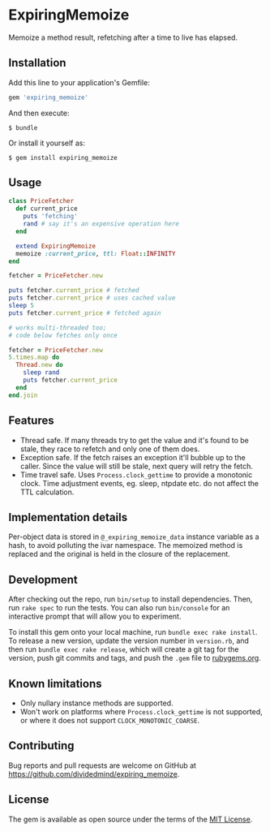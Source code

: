 # ExpiringMemoize

Memoize a method result, refetching after a time to live has elapsed.

## Installation

Add this line to your application's Gemfile:

```ruby
gem 'expiring_memoize'
```

And then execute:

    $ bundle

Or install it yourself as:

    $ gem install expiring_memoize

## Usage

```ruby
class PriceFetcher
  def current_price
    puts 'fetching'
    rand # say it's an expensive operation here
  end

  extend ExpiringMemoize
  memoize :current_price, ttl: Float::INFINITY
end

fetcher = PriceFetcher.new

puts fetcher.current_price # fetched
puts fetcher.current_price # uses cached value
sleep 5
puts fetcher.current_price # fetched again

# works multi-threaded too;
# code below fetches only once

fetcher = PriceFetcher.new
5.times.map do
  Thread.new do
    sleep rand
    puts fetcher.current_price
  end
end.join
```

## Features

- Thread safe.
  If many threads try to get the value and it's found to be stale, they race to
  refetch and only one of them does.
- Exception safe.
  If the fetch raises an exception it'll bubble up to the caller. Since the
  value will still be stale, next query will retry the fetch.
- Time travel safe.
  Uses `Process.clock_gettime` to provide a monotonic clock. Time adjustment
  events, eg. sleep, ntpdate etc. do not affect the TTL calculation.

## Implementation details

Per-object data is stored in `@_expiring_memoize_data` instance variable as a
hash, to avoid polluting the ivar namespace. The memoized method is replaced
and the original is held in the closure of the replacement.

## Development

After checking out the repo, run `bin/setup` to install dependencies. Then, run `rake spec` to run the tests. You can also run `bin/console` for an interactive prompt that will allow you to experiment.

To install this gem onto your local machine, run `bundle exec rake install`. To release a new version, update the version number in `version.rb`, and then run `bundle exec rake release`, which will create a git tag for the version, push git commits and tags, and push the `.gem` file to [rubygems.org](https://rubygems.org).

## Known limitations

- Only nullary instance methods are supported.
- Won't work on platforms where `Process.clock_gettime` is not supported, or
  where it does not support `CLOCK_MONOTONIC_COARSE`.

## Contributing

Bug reports and pull requests are welcome on GitHub at https://github.com/dividedmind/expiring_memoize.

## License

The gem is available as open source under the terms of the [MIT License](https://opensource.org/licenses/MIT).

